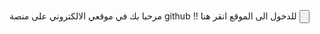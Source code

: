 مرحبا بك في موقعي الالكتروني على منصة github !!
للدخول الى الموقع انقر <a herf="https://xfya0.github.io/Mywebsite/index.html">هنا</a>
<input type="button"/>
